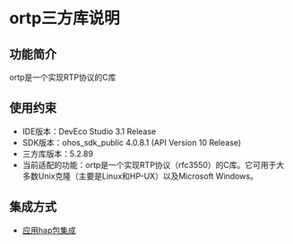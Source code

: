 # ortp三方库说明
## 功能简介
ortp是一个实现RTP协议的C库
## 使用约束
- IDE版本：DevEco Studio 3.1 Release
- SDK版本：ohos_sdk_public 4.0.8.1 (API Version 10 Release)
- 三方库版本：5.2.89
- 当前适配的功能：ortp是一个实现RTP协议（rfc3550）的C库。它可用于大多数Unix克隆（主要是Linux和HP-UX）以及Microsoft Windows。

## 集成方式
+ [应用hap包集成](docs/hap_integrate.md)
